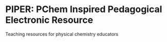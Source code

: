 # PIPER: PChem Inspired Pedagogical Electronic Resource
Teaching resources for physical chemistry educators
